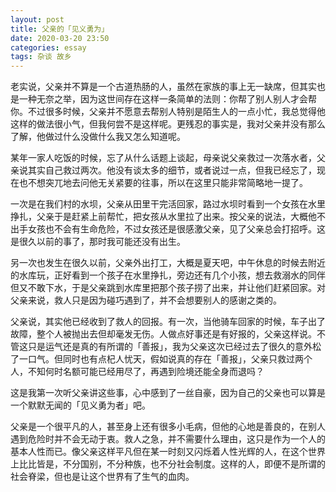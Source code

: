 ```yaml
---
layout: post
title: 父亲的「见义勇为」
date: 2020-03-20 23:50
categories: essay
tags: 杂谈 故乡
---
```


老实说，父亲并不算是一个古道热肠的人，虽然在家族的事上无一缺席，但其实也是一种无奈之举，因为这世间存在这样一条简单的法则：你帮了别人别人才会帮你。不过很多时候，父亲并不愿意去帮别人特别是陌生人的一点小忙，我总觉得他这样的做法很小气，但我何尝不是这样呢。更残忍的事实是，我对父亲并没有那么了解，他做过什么没做什么我又怎么知道呢。

某年一家人吃饭的时候，忘了从什么话题上谈起，母亲说父亲救过一次落水者，父亲说其实自己救过两次。他没有谈太多的细节，或者说过一点，但我已经忘了，现在也不想突兀地去问他无关紧要的往事，所以在这里只能非常简略地一提了。

一次是在我们村的水坝，父亲从田里干完活回家，路过水坝时看到一个女孩在水里挣扎，父亲于是赶紧上前帮忙，把女孩从水里拉了出来。按父亲的说法，大概他不出手女孩也不会有生命危险，不过女孩还是很感激父亲，见了父亲总会打招呼。这是很久以前的事了，那时我可能还没有出生。

另一次也发生在很久以前，父亲外出打工，大概是夏天吧，中午休息的时候去附近的水库玩，正好看到一个孩子在水里挣扎，旁边还有几个小孩，想去救溺水的同伴但又不敢下水，于是父亲跳到水库里把那个孩子捞了出来，并让他们赶紧回家。对父亲来说，救人只是因为碰巧遇到了，并不会想要别人的感谢之类的。

父亲说，其实他已经收到了救人的回报。有一次，当他骑车回家的时候，车子出了故障，整个人被抛出去但却毫发无伤。人做点好事还是有好报的，父亲这样说。不管这只是运气还是真的有所谓的「善报」，我为父亲这次已经过去了很久的意外松了一口气。但同时也有点杞人忧天，假如说真的存在「善报」，父亲只救过两个人，不知何时名额可能已经用尽了，再遇到险境还能全身而退吗？

这是我第一次听父亲讲这些事，心中感到了一丝自豪，因为自己的父亲也可以算是一个默默无闻的「见义勇为者」吧。

父亲是一个很平凡的人，甚至身上还有很多小毛病，但他的心地是善良的，在别人遇到危险时并不会无动于衷。救人之急，并不需要什么理由，这只是作为一个人的基本人性而已。像父亲这样平凡但在某一时刻又闪烁着人性光辉的人，在这个世界上比比皆是，不分国别，不分种族，也不分社会制度。这样的人，即便不是所谓的社会脊梁，但也是让这个世界有了生气的血肉。




